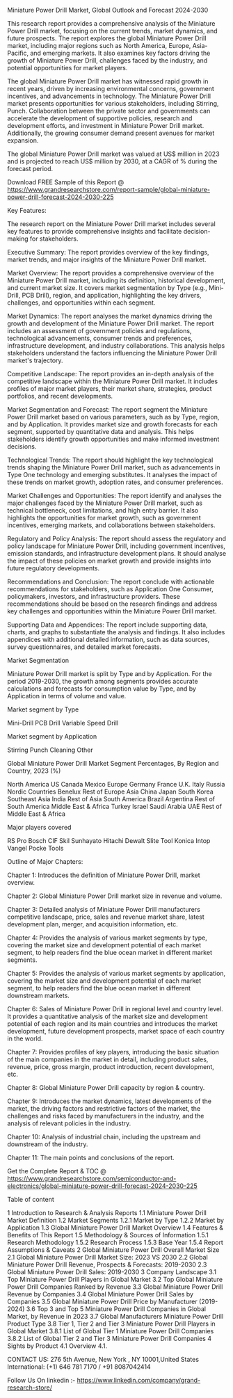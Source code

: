 Miniature Power Drill Market, Global Outlook and Forecast 2024-2030


This research report provides a comprehensive analysis of the Miniature Power Drill market, focusing on the current trends, market dynamics, and future prospects. The report explores the global Miniature Power Drill market, including major regions such as North America, Europe, Asia-Pacific, and emerging markets. It also examines key factors driving the growth of Miniature Power Drill, challenges faced by the industry, and potential opportunities for market players.

The global Miniature Power Drill market has witnessed rapid growth in recent years, driven by increasing environmental concerns, government incentives, and advancements in technology. The Miniature Power Drill market presents opportunities for various stakeholders, including Stirring, Punch. Collaboration between the private sector and governments can accelerate the development of supportive policies, research and development efforts, and investment in Miniature Power Drill market. Additionally, the growing consumer demand present avenues for market expansion.

The global Miniature Power Drill market was valued at US$ million in 2023 and is projected to reach US$ million by 2030, at a CAGR of % during the forecast period.

Download FREE Sample of this Report @ https://www.grandresearchstore.com/report-sample/global-miniature-power-drill-forecast-2024-2030-225


Key Features:

The research report on the Miniature Power Drill market includes several key features to provide comprehensive insights and facilitate decision-making for stakeholders.

Executive Summary: The report provides overview of the key findings, market trends, and major insights of the Miniature Power Drill market.

Market Overview: The report provides a comprehensive overview of the Miniature Power Drill market, including its definition, historical development, and current market size. It covers market segmentation by Type (e.g., Mini-Drill, PCB Drill), region, and application, highlighting the key drivers, challenges, and opportunities within each segment.

Market Dynamics: The report analyses the market dynamics driving the growth and development of the Miniature Power Drill market. The report includes an assessment of government policies and regulations, technological advancements, consumer trends and preferences, infrastructure development, and industry collaborations. This analysis helps stakeholders understand the factors influencing the Miniature Power Drill market's trajectory.

Competitive Landscape: The report provides an in-depth analysis of the competitive landscape within the Miniature Power Drill market. It includes profiles of major market players, their market share, strategies, product portfolios, and recent developments.

Market Segmentation and Forecast: The report segment the Miniature Power Drill market based on various parameters, such as by Type, region, and by Application. It provides market size and growth forecasts for each segment, supported by quantitative data and analysis. This helps stakeholders identify growth opportunities and make informed investment decisions.

Technological Trends: The report should highlight the key technological trends shaping the Miniature Power Drill market, such as advancements in Type One technology and emerging substitutes. It analyses the impact of these trends on market growth, adoption rates, and consumer preferences.

Market Challenges and Opportunities: The report identify and analyses the major challenges faced by the Miniature Power Drill market, such as technical bottleneck, cost limitations, and high entry barrier. It also highlights the opportunities for market growth, such as government incentives, emerging markets, and collaborations between stakeholders.

Regulatory and Policy Analysis: The report should assess the regulatory and policy landscape for Miniature Power Drill, including government incentives, emission standards, and infrastructure development plans. It should analyse the impact of these policies on market growth and provide insights into future regulatory developments.

Recommendations and Conclusion: The report conclude with actionable recommendations for stakeholders, such as Application One Consumer, policymakers, investors, and infrastructure providers. These recommendations should be based on the research findings and address key challenges and opportunities within the Miniature Power Drill market.

Supporting Data and Appendices: The report include supporting data, charts, and graphs to substantiate the analysis and findings. It also includes appendices with additional detailed information, such as data sources, survey questionnaires, and detailed market forecasts.

Market Segmentation

Miniature Power Drill market is split by Type and by Application. For the period 2019-2030, the growth among segments provides accurate calculations and forecasts for consumption value by Type, and by Application in terms of volume and value.

Market segment by Type



Mini-Drill
PCB Drill
Variable Speed Drill


Market segment by Application



Stirring
Punch
Cleaning
Other


Global Miniature Power Drill Market Segment Percentages, By Region and Country, 2023 (%)



North America
US
Canada
Mexico
Europe
Germany
France
U.K.
Italy
Russia
Nordic Countries
Benelux
Rest of Europe
Asia
China
Japan
South Korea
Southeast Asia
India
Rest of Asia
South America
Brazil
Argentina
Rest of South America
Middle East & Africa
Turkey
Israel
Saudi Arabia
UAE
Rest of Middle East & Africa


Major players covered



RS Pro
Bosch
CIF
Skil
Sunhayato
Hitachi
Dewalt
Slite Tool
Konica
Intop
Vangel
Pocke Tools


Outline of Major Chapters:

Chapter 1: Introduces the definition of Miniature Power Drill, market overview.

Chapter 2: Global Miniature Power Drill market size in revenue and volume.

Chapter 3: Detailed analysis of Miniature Power Drill manufacturers competitive landscape, price, sales and revenue market share, latest development plan, merger, and acquisition information, etc.

Chapter 4: Provides the analysis of various market segments by type, covering the market size and development potential of each market segment, to help readers find the blue ocean market in different market segments.

Chapter 5: Provides the analysis of various market segments by application, covering the market size and development potential of each market segment, to help readers find the blue ocean market in different downstream markets.

Chapter 6: Sales of Miniature Power Drill in regional level and country level. It provides a quantitative analysis of the market size and development potential of each region and its main countries and introduces the market development, future development prospects, market space of each country in the world.

Chapter 7: Provides profiles of key players, introducing the basic situation of the main companies in the market in detail, including product sales, revenue, price, gross margin, product introduction, recent development, etc.

Chapter 8: Global Miniature Power Drill capacity by region & country.

Chapter 9: Introduces the market dynamics, latest developments of the market, the driving factors and restrictive factors of the market, the challenges and risks faced by manufacturers in the industry, and the analysis of relevant policies in the industry.

Chapter 10: Analysis of industrial chain, including the upstream and downstream of the industry.

Chapter 11: The main points and conclusions of the report.

Get the Complete Report & TOC @ https://www.grandresearchstore.com/semiconductor-and-electronics/global-miniature-power-drill-forecast-2024-2030-225

Table of content

1 Introduction to Research & Analysis Reports
1.1 Miniature Power Drill Market Definition
1.2 Market Segments
1.2.1 Market by Type
1.2.2 Market by Application
1.3 Global Miniature Power Drill Market Overview
1.4 Features & Benefits of This Report
1.5 Methodology & Sources of Information
1.5.1 Research Methodology
1.5.2 Research Process
1.5.3 Base Year
1.5.4 Report Assumptions & Caveats
2 Global Miniature Power Drill Overall Market Size
2.1 Global Miniature Power Drill Market Size: 2023 VS 2030
2.2 Global Miniature Power Drill Revenue, Prospects & Forecasts: 2019-2030
2.3 Global Miniature Power Drill Sales: 2019-2030
3 Company Landscape
3.1 Top Miniature Power Drill Players in Global Market
3.2 Top Global Miniature Power Drill Companies Ranked by Revenue
3.3 Global Miniature Power Drill Revenue by Companies
3.4 Global Miniature Power Drill Sales by Companies
3.5 Global Miniature Power Drill Price by Manufacturer (2019-2024)
3.6 Top 3 and Top 5 Miniature Power Drill Companies in Global Market, by Revenue in 2023
3.7 Global Manufacturers Miniature Power Drill Product Type
3.8 Tier 1, Tier 2 and Tier 3 Miniature Power Drill Players in Global Market
3.8.1 List of Global Tier 1 Miniature Power Drill Companies
3.8.2 List of Global Tier 2 and Tier 3 Miniature Power Drill Companies
4 Sights by Product
4.1 Overview
4.1.

CONTACT US:
276 5th Avenue, New York , NY 10001,United States
International: (+1) 646 781 7170 / +91 8087042414

Follow Us On linkedin :- https://www.linkedin.com/company/grand-research-store/


